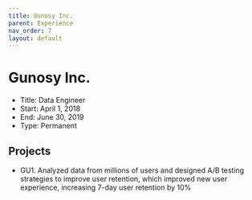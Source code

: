 ```yaml
---
title: Gunosy Inc.
parent: Experience
nav_order: 7
layout: default
---
```


# Gunosy Inc.

- Title: Data Engineer
- Start: April 1, 2018
- End: June 30, 2019
- Type: Permanent

## Projects

- GU1. Analyzed data from millions of users and designed A/B testing strategies to improve user retention, which improved new user experience, increasing 7-day user retention by 10% 
